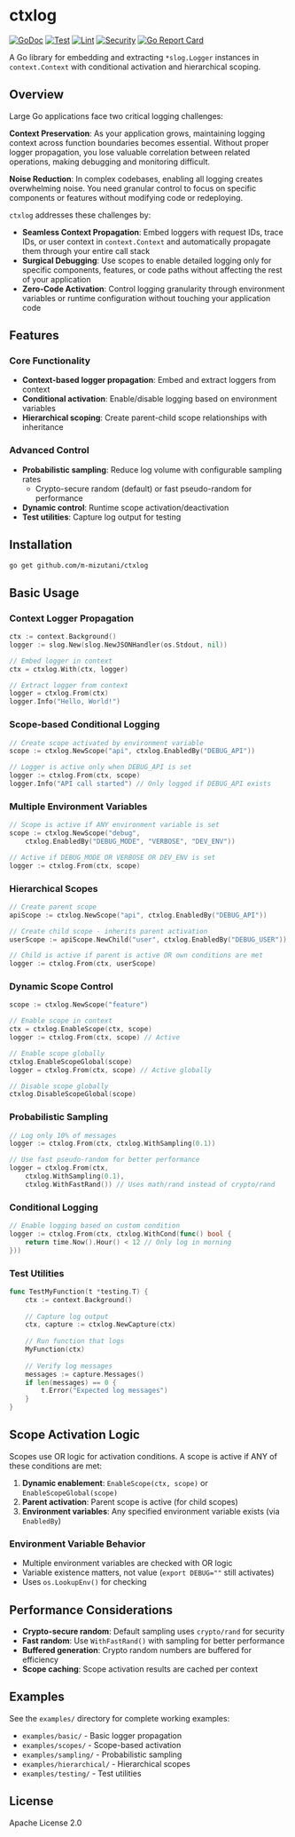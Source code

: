 # ctxlog

[![GoDoc](https://godoc.org/github.com/m-mizutani/ctxlog?status.svg)](https://godoc.org/github.com/m-mizutani/ctxlog)
[![Test](https://github.com/m-mizutani/ctxlog/actions/workflows/test.yml/badge.svg)](https://github.com/m-mizutani/ctxlog/actions/workflows/test.yml)
[![Lint](https://github.com/m-mizutani/ctxlog/actions/workflows/lint.yml/badge.svg)](https://github.com/m-mizutani/ctxlog/actions/workflows/lint.yml)
[![Security](https://github.com/m-mizutani/ctxlog/actions/workflows/security.yml/badge.svg)](https://github.com/m-mizutani/ctxlog/actions/workflows/security.yml)
[![Go Report Card](https://goreportcard.com/badge/github.com/m-mizutani/ctxlog)](https://goreportcard.com/report/github.com/m-mizutani/ctxlog)

A Go library for embedding and extracting `*slog.Logger` instances in `context.Context` with conditional activation and hierarchical scoping.

## Overview

Large Go applications face two critical logging challenges:

**Context Preservation**: As your application grows, maintaining logging context across function boundaries becomes essential. Without proper logger propagation, you lose valuable correlation between related operations, making debugging and monitoring difficult.

**Noise Reduction**: In complex codebases, enabling all logging creates overwhelming noise. You need granular control to focus on specific components or features without modifying code or redeploying.

`ctxlog` addresses these challenges by:
- **Seamless Context Propagation**: Embed loggers with request IDs, trace IDs, or user context in `context.Context` and automatically propagate them through your entire call stack
- **Surgical Debugging**: Use scopes to enable detailed logging only for specific components, features, or code paths without affecting the rest of your application
- **Zero-Code Activation**: Control logging granularity through environment variables or runtime configuration without touching your application code

## Features

### Core Functionality
- **Context-based logger propagation**: Embed and extract loggers from context
- **Conditional activation**: Enable/disable logging based on environment variables
- **Hierarchical scoping**: Create parent-child scope relationships with inheritance

### Advanced Control
- **Probabilistic sampling**: Reduce log volume with configurable sampling rates
  - Crypto-secure random (default) or fast pseudo-random for performance
- **Dynamic control**: Runtime scope activation/deactivation
- **Test utilities**: Capture log output for testing

## Installation

```bash
go get github.com/m-mizutani/ctxlog
```

## Basic Usage

### Context Logger Propagation

```go
ctx := context.Background()
logger := slog.New(slog.NewJSONHandler(os.Stdout, nil))

// Embed logger in context
ctx = ctxlog.With(ctx, logger)

// Extract logger from context
logger = ctxlog.From(ctx)
logger.Info("Hello, World!")
```

### Scope-based Conditional Logging

```go
// Create scope activated by environment variable
scope := ctxlog.NewScope("api", ctxlog.EnabledBy("DEBUG_API"))

// Logger is active only when DEBUG_API is set
logger := ctxlog.From(ctx, scope)
logger.Info("API call started") // Only logged if DEBUG_API exists
```

### Multiple Environment Variables

```go
// Scope is active if ANY environment variable is set
scope := ctxlog.NewScope("debug",
    ctxlog.EnabledBy("DEBUG_MODE", "VERBOSE", "DEV_ENV"))

// Active if DEBUG_MODE OR VERBOSE OR DEV_ENV is set
logger := ctxlog.From(ctx, scope)
```

### Hierarchical Scopes

```go
// Create parent scope
apiScope := ctxlog.NewScope("api", ctxlog.EnabledBy("DEBUG_API"))

// Create child scope - inherits parent activation
userScope := apiScope.NewChild("user", ctxlog.EnabledBy("DEBUG_USER"))

// Child is active if parent is active OR own conditions are met
logger := ctxlog.From(ctx, userScope)
```

### Dynamic Scope Control

```go
scope := ctxlog.NewScope("feature")

// Enable scope in context
ctx = ctxlog.EnableScope(ctx, scope)
logger := ctxlog.From(ctx, scope) // Active

// Enable scope globally
ctxlog.EnableScopeGlobal(scope)
logger = ctxlog.From(ctx, scope) // Active globally

// Disable scope globally
ctxlog.DisableScopeGlobal(scope)
```

### Probabilistic Sampling

```go
// Log only 10% of messages
logger := ctxlog.From(ctx, ctxlog.WithSampling(0.1))

// Use fast pseudo-random for better performance
logger = ctxlog.From(ctx, 
    ctxlog.WithSampling(0.1),
    ctxlog.WithFastRand()) // Uses math/rand instead of crypto/rand
```

### Conditional Logging

```go
// Enable logging based on custom condition
logger := ctxlog.From(ctx, ctxlog.WithCond(func() bool {
    return time.Now().Hour() < 12 // Only log in morning
}))
```

### Test Utilities

```go
func TestMyFunction(t *testing.T) {
    ctx := context.Background()
    
    // Capture log output
    ctx, capture := ctxlog.NewCapture(ctx)
    
    // Run function that logs
    MyFunction(ctx)
    
    // Verify log messages
    messages := capture.Messages()
    if len(messages) == 0 {
        t.Error("Expected log messages")
    }
}
```

## Scope Activation Logic

Scopes use OR logic for activation conditions. A scope is active if ANY of these conditions are met:

1. **Dynamic enablement**: `EnableScope(ctx, scope)` or `EnableScopeGlobal(scope)`
2. **Parent activation**: Parent scope is active (for child scopes)
3. **Environment variables**: Any specified environment variable exists (via `EnabledBy`)

### Environment Variable Behavior

- Multiple environment variables are checked with OR logic
- Variable existence matters, not value (`export DEBUG=""` still activates)
- Uses `os.LookupEnv()` for checking


## Performance Considerations

- **Crypto-secure random**: Default sampling uses `crypto/rand` for security
- **Fast random**: Use `WithFastRand()` with sampling for better performance
- **Buffered generation**: Crypto random numbers are buffered for efficiency
- **Scope caching**: Scope activation results are cached per context

## Examples

See the `examples/` directory for complete working examples:

- `examples/basic/` - Basic logger propagation
- `examples/scopes/` - Scope-based activation
- `examples/sampling/` - Probabilistic sampling
- `examples/hierarchical/` - Hierarchical scopes
- `examples/testing/` - Test utilities

## License

Apache License 2.0